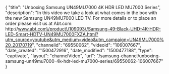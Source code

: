 {
    "title": "Unboxing Samsung UN49MU7000 4K HDR LED MU7000 Series",
    "description": "In this video we take a look at what comes in the box with the new Samsung UN49MU7000 LED TV.  For more details or to place an order please visit us at Abt.com: http:\/\/www.abt.com\/product\/109093\/Samsung-49-Black-UHD-4K-HDR-LED-Smart-HDTV-UN49MU7000FXZA.html?utm_source=youtube&utm_medium=video&utm_campaign=UN49MU7000%20_20170719",
    "channelid": "69550062",
    "videoid": "106007667",
    "date_created": "1500472916",
    "date_modified": "1500477188",
    "type": "captivate",
    "layout": "channelVideo",
    "url": "\/samsung-channel\/unboxing-samsung-un49mu7000-4k-hdr-led-mu7000-series\/69550062-106007667"
}